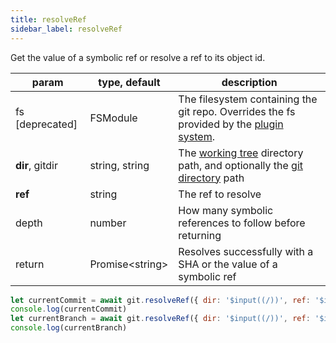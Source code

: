 ```yaml
---
title: resolveRef
sidebar_label: resolveRef
---
```


Get the value of a symbolic ref or resolve a ref to its object id.

| param           | type, default     | description                                                                                                    |
| --------------- | ----------------- | -------------------------------------------------------------------------------------------------------------- |
| fs [deprecated] | FSModule          | The filesystem containing the git repo. Overrides the fs provided by the [plugin system](./plugin_fs.md).      |
| **dir**, gitdir | string, string    | The [working tree](dir-vs-gitdir.md) directory path, and optionally the [git directory](dir-vs-gitdir.md) path |
| **ref**         | string            | The ref to resolve                                                                                             |
| depth           | number            | How many symbolic references to follow before returning                                                        |
| return          | Promise\<string\> | Resolves successfully with a SHA or the value of a symbolic ref                                                |

```js live
let currentCommit = await git.resolveRef({ dir: '$input((/))', ref: '$input((HEAD))' })
console.log(currentCommit)
let currentBranch = await git.resolveRef({ dir: '$input((/))', ref: '$input((HEAD))', depth: $input((2)) })
console.log(currentBranch)
```